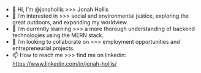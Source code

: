 - 👋 Hi, I’m @jonahollis >>> Jonah Hollis
- 👀 I’m interested in >>> social and environmental justice, exploring the great outdoors, and expanding my worldview.
- 🌱 I’m currently learning >>>  a more thorough understanding of backend technologies using the MERN stack.
- 💞️ I’m looking to collaborate on >>>  employment opportunities and entrepreneurial projects.
- 📫 How to reach me >>>  find me on linkedin: https://www.linkedin.com/in/jonah-hollis/ 

<!---
jonahollis/jonahollis is a ✨ special ✨ repository because its `README.md` (this file) appears on your GitHub profile.
You can click the Preview link to take a look at your changes.
--->
